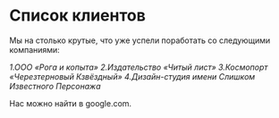 # Список клиентов
Мы на столько крутые, что уже успели поработать со следующими компаниями:

_1.ООО «Рога и копыта»_
_2.Издательство «Читый лист»_
_3.Космопорт «Черезтерновый Кзвёздный»_
_4.Дизайн-студия имени Слишком Известного Персонажа_

Нас можно найти в google.com.
